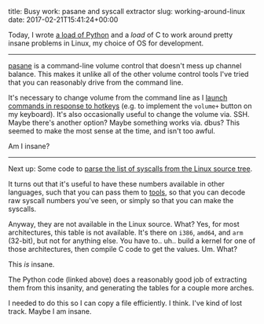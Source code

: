 title: Busy work: pasane and syscall extractor
slug: working-around-linux
date: 2017-02-21T15:41:24+00:00

Today, I wrote
[a load of Python](https://github.com/japaric/syscall.rs/pull/15/commits/847debb0a1de5f756fed124fea671ad722ba99ab#diff-b35c4def919470d7d2138ba45bed4adc)
and
a *load* of C to work around
pretty insane problems in Linux, my choice of OS for development.

---

[pasane](https://github.com/FauxFaux/pasane) is a command-line volume
control that doesn't mess up channel balance. This makes it unlike all
of the other volume control tools I've tried that you can reasonably
drive from the command line.

It's necessary to change volume from the command line as
I [launch commands in response to hotkeys](https://github.com/FauxFaux/rc/commit/91964555ae85a2464b8dc7bb37847eb5423645e8)
(e.g. to implement the `volume+` button on my keyboard). It's also
occasionally useful to change the volume via. SSH. Maybe there's another
option? Maybe something works via. dbus? This seemed to make the most
sense at the time, and isn't too awful.

Am I insane?

---

Next up: Some code to
[parse the list of syscalls from the Linux source tree](https://github.com/japaric/syscall.rs/pull/15/commits/847debb0a1de5f756fed124fea671ad722ba99ab#diff-b35c4def919470d7d2138ba45bed4adc).

It turns out that it's useful to have these numbers available in other
languages, such that you can pass them to [tools](/2017/02/seccomp-tool/),
so that you can decode raw syscall numbers you've seen, or simply so that
you can make the syscalls.

Anyway, they are not available in the Linux source. What? Yes, for most
architectures, this table is not available. It's there on `i386`, `amd64`,
and `arm` (32-bit), but not for anything else. You have to.. uh.. build
a kernel for one of those architectures, then compile C code to get the
values. Um. What?

This *is* insane.

The Python code (linked above) does a reasonably good job of extracting
them from this insanity, and generating the tables for a couple more
arches.

I needed to do this so I can copy a file efficiently. I think. I've kind
of lost track. Maybe I am insane.

